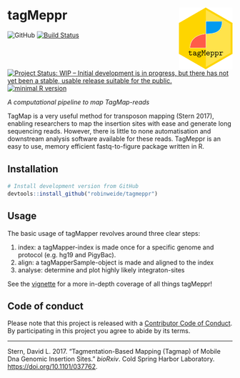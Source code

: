 
<!-- README.md is generated from README.Rmd. Please edit that file -->

# tagMeppr <img src="vignettes/logo_tagMeppr.png" align="right" alt="" width="120" />

![GitHub](https://img.shields.io/github/license/robinweide/tagMeppr)
[![Build
Status](https://travis-ci.org/robinweide/tagmeppr.svg?branch=master)](https://travis-ci.org/robinweide/tagmeppr)
[![Project Status: WIP – Initial development is in progress, but there
has not yet been a stable, usable release suitable for the
public.](https://www.repostatus.org/badges/latest/wip.svg)](https://www.repostatus.org/#wip)
[![minimal R
version](https://img.shields.io/badge/R%3E%3D-3.4.4-blue.svg)](https://cran.r-project.org/)

*A computational pipeline to map TagMap-reads*

TagMap is a very useful method for transposon mapping (Stern 2017),
enabling researchers to map the insertion sites with ease and generate
long sequencing reads. However, there is little to none automatisation
and downstream analysis software available for these reads. TagMeppr is
an easy to use, memory efficient fastq-to-figure package written in R.

## Installation

``` r
# Install development version from GitHub
devtools::install_github("robinweide/tagmeppr")
```

## Usage

The basic usage of tagMapper revolves around three clear steps:

1.  index: a tagMapper-index is made once for a specific genome and
    protocol (e.g. hg19 and PigyBac).
2.  align: a tagMapperSample-object is made and aligned to the index
3.  analyse: determine and plot highly likely integraton-sites

See the
[vignette](https://raw.githubusercontent.com/robinweide/tagmeppr/master/vignettes/tagmeppr.pdf)
for a more in-depth coverage of all things tagMeppr\!

## Code of conduct

Please note that this project is released with a [Contributor Code of
Conduct](.github/CODE_OF_CONDUCT.md). By participating in this project
you agree to abide by its terms.

-----

<div id="refs" class="references">

<div id="ref-Stern037762">

Stern, David L. 2017. “Tagmentation-Based Mapping (Tagmap) of Mobile Dna
Genomic Insertion Sites.” *bioRxiv*. Cold Spring Harbor Laboratory.
<https://doi.org/10.1101/037762>.

</div>

</div>
